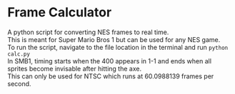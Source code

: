 <h1>Frame Calculator</h1>
A python script for converting NES frames to real time.<br>
This is meant for Super Mario Bros 1 but can be used for any NES game.<br>
To run the script, navigate to the file location in the terminal and run <code>python calc.py</code><br>
In SMB1, timing starts when the 400 appears in 1-1 and ends when all sprites become invisable after hitting the axe.<br>
This can only be used for NTSC which runs at 60.0988139 frames per second.
